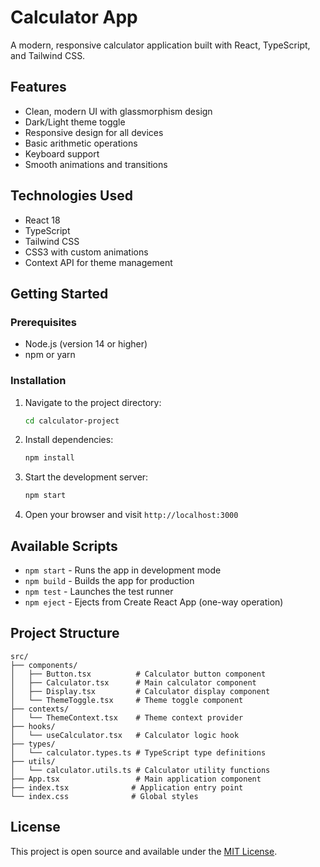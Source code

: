 # Calculator App

A modern, responsive calculator application built with React, TypeScript, and Tailwind CSS.

## Features

- Clean, modern UI with glassmorphism design
- Dark/Light theme toggle
- Responsive design for all devices
- Basic arithmetic operations
- Keyboard support
- Smooth animations and transitions

## Technologies Used

- React 18
- TypeScript
- Tailwind CSS
- CSS3 with custom animations
- Context API for theme management

## Getting Started

### Prerequisites

- Node.js (version 14 or higher)
- npm or yarn

### Installation

1. Navigate to the project directory:

   ```bash
   cd calculator-project
   ```

2. Install dependencies:

   ```bash
   npm install
   ```

3. Start the development server:

   ```bash
   npm start
   ```

4. Open your browser and visit `http://localhost:3000`

## Available Scripts

- `npm start` - Runs the app in development mode
- `npm build` - Builds the app for production
- `npm test` - Launches the test runner
- `npm eject` - Ejects from Create React App (one-way operation)

## Project Structure

```
src/
├── components/
│   ├── Button.tsx          # Calculator button component
│   ├── Calculator.tsx      # Main calculator component
│   ├── Display.tsx         # Calculator display component
│   └── ThemeToggle.tsx     # Theme toggle component
├── contexts/
│   └── ThemeContext.tsx    # Theme context provider
├── hooks/
│   └── useCalculator.tsx   # Calculator logic hook
├── types/
│   └── calculator.types.ts # TypeScript type definitions
├── utils/
│   └── calculator.utils.ts # Calculator utility functions
├── App.tsx                 # Main application component
├── index.tsx              # Application entry point
└── index.css              # Global styles
```

## License

This project is open source and available under the [MIT License](LICENSE).

